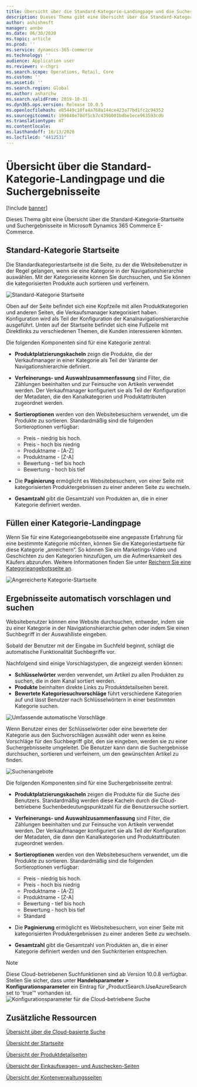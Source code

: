 ```yaml
---
title: Übersicht über die Standard-Kategorie-Landingpage und die Suchergebnisseite
description: Dieses Thema gibt eine Übersicht über die Standard-Kategorie-Startseite und Suchergebnisseite in Dynamics 365 Commerce.
author: ashishmsft
manager: annbe
ms.date: 06/30/2020
ms.topic: article
ms.prod: ''
ms.service: dynamics-365-commerce
ms.technology: ''
audience: Application user
ms.reviewer: v-chgri
ms.search.scope: Operations, Retail, Core
ms.custom: ''
ms.assetid: ''
ms.search.region: Global
ms.author: asharchw
ms.search.validFrom: 2019-10-31
ms.dyn365.ops.version: Release 10.0.5
ms.openlocfilehash: e85449c10fa4a768a144ce423a77bd1fc2c94352
ms.sourcegitcommit: 199848e78df5cb7c439b001bdbe1ece963593cdb
ms.translationtype: HT
ms.contentlocale: 
ms.lasthandoff: 10/13/2020
ms.locfileid: "4412531"
---
```

# <a name="default-category-landing-page-and-search-results-page-overview"></a>Übersicht über die Standard-Kategorie-Landingpage und die Suchergebnisseite

[!include [banner](includes/banner.md)]

Dieses Thema gibt eine Übersicht über die Standard-Kategorie-Startseite und Suchergebnisseite in Microsoft Dynamics 365 Commerce E-Commerce.

## <a name="default-category-landing-page"></a>Standard-Kategorie Startseite

Die Standardkategoriestartseite ist die Seite, zu der die Websitebenutzer in der Regel gelangen, wenn sie eine Kategorie in der Navigationshierarchie auswählen. Mit der Kategorieseite können Sie durchsuchen, und Sie können die kategorisierten Produkte auch sortieren und verfeinern.

![Standard-Kategorie Startseite](./media/SimpleCategoryLandingDressCategory.png)

Oben auf der Seite befindet sich eine Kopfzeile mit allen Produktkategorien und anderen Seiten, die Verkaufsmanager kategorisiert haben. Konfiguration wird als Teil der Konfiguration der Kanalnavigationshierarchie ausgeführt. Unten auf der Startseite befindet sich eine Fußzeile mit Direktlinks zu verschiedenen Themen, die Kunden interessieren könnten.

Die folgenden Komponenten sind für eine Kategorie zentral:

- **Produktplatzierungskacheln** zeign die Produkte, die der Verkaufmanager in einer Kategorie als Teil der Variante der Navigationshierarchie definiert.
- **Verfeinerungs- und Auswahlzusammenfassung** sind Filter, die Zählungen beeinhalten und zur Feinsuche von Artikeln verwendet werden. Der Verkaufmanager konfiguriert sie als Teil der Konfiguration der Metadaten, die den Kanalkategorien und Produktattributen zugeordnet werden.
- **Sortieroptionen** werden von den Websitebesuchern verwendet, um die Produkte zu sortieren. Standardmäßig sind die folgenden Sortieroptionen verfügbar:

    - Preis - niedrig bis hoch.
    - Preis - hoch bis niedrig
    - Produktname - \[A-Z\] 
    - Produktname - \[Z-A\] 
    - Bewertung - tief bis hoch
    - Bewertung - hoch bis tief

- Die **Paginierung** ermöglicht es Websitebesuchern, von einer Seite mit kategorisierten Produktergebnissen zu einer anderen Seite zu wechseln.
- **Gesamtzahl** gibt die Gesamtzahl von Produkten an, die in einer Kategorie definiert werden.

## <a name="enrich-a-category-landing-page"></a>Füllen einer Kategorie-Landingpage

Wenn Sie für eine Kategorieangebotsseite eine angepasste Erfahrung für eine bestimmte Kategorie möchten, können Sie die Kategoriestartseite für diese Kategorie „anreichern“. So können Sie ein Marketings-Video und Geschichten zu den Kategorien hinzufügen, um die Aufmerksamkeit des Käufers abzurufen. Weitere Informationen finden Sie unter [Reichern Sie eine Kategorieangebotsseite an](enrich-category-page.md).

![Angereicherte Kategorie-Startseite](./media/CategoryLandingPages.png)

## <a name="auto-suggest-and-search-results-pages"></a>Ergebnisseite automatisch vorschlagen und suchen

Websitebenutzer können eine Website durchsuchen, entweder, indem sie zu einer Kategorie in der Navigationshierarchie gehen oder indem Sie einen Suchbegriff in der Auswahlliste eingeben.

Sobald der Benutzer mit der Eingabe im Suchfeld beginnt, schlägt die automatische Funktionalität Suchbegriffe vor.

Nachfolgend sind einige Vorschlagstypen, die angezeigt werden können:

- **Schlüsselwörter** werden verwendet, um Artikel zu allen Produkten zu suchen, die in dem Kanal sortiert werden.
- **Produkte** beinhalten direkte Links zu Produktdetailseiten bereit.
- **Bewertete Kategoriesuchvorschläge** führt verschiedene Kategorien auf und lässt Benutzer nach Schlüsselwörtern in einer bestimmten Kategorie suchen.

![Umfassende automatische Vorschläge](./media/ImmersiveAutoSuggestUX.png)

Wenn Benutzer eines der Schlüsselwörter oder eine bewertete der Kategorie aus den Suchvorschlägen auswählt oder wenn es keine Vorschläge für den Suchbegriff gibt, den sie eingeben, werden sie zu einer Suchergebnisseite umgeleitet. Die Benutzer kann dann die Suchergebnisse durchsuchen, sortieren und verfeinern, um den gewünschten Artikel zu finden.

![Suchenangebote](./media/SearchLanding.png)

Die folgenden Komponenten sind für eine Suchergebnisseite zentral:

- **Produktplatzierungskacheln** zeigen die Produkte für die Suche des Benutzers. Standardmäßig werden diese Kacheln durch die Cloud-betriebene Suchenbedeutungspunktzahl für die Benutzersuche sortiert.
- **Verfeinerungs- und Auswahlzusammenfassung** sind Filter, die Zählungen beeinhalten und zur Feinsuche von Artikeln verwendet werden. Der Verkaufmanager konfiguriert sie als Teil der Konfiguration der Metadaten, die dann den Kanalkategorien und Produktattributen zugeordnet werden.
- **Sortieroptionen** werden von den Websitebesuchern verwendet, um die Produkte zu sortieren. Standardmäßig sind die folgenden Sortieroptionen verfügbar:

    - Preis - niedrig bis hoch.
    - Preis - hoch bis niedrig
    - Produktname - \[A-Z\] 
    - Produktname - \[Z-A\] 
    - Bewertung - tief bis hoch
    - Bewertung - hoch bis tief
    - Standard

- Die **Paginierung** ermöglicht es Websitebesuchern, von einer Seite mit kategorisierten Produktergebnissen zu einer anderen Seite zu wechseln.
- **Gesamtzahl** gibt die Gesamtzahl von Produkten an, die in einer Kategorie definiert werden und den Suchkriterien entsprechen.

>[!NOTE]
>Diese Cloud-betriebenen Suchfunktionen sind ab Version 10.0.8 verfügbar. Stellen Sie sicher, dass unter **Handelsparameter > Konfigurationsparameter** ein Eintrag für „ProductSearch.UseAzureSearch set to 'true'“ vorhanden ist. 
![Konfigurationsparameter für die Cloud-betriebene Suche](./media/CloudPoweredSearchConfigurationParameters.png)

## <a name="additional-resources"></a>Zusätzliche Ressourcen

[Übersicht über die Cloud-basierte Suche](cloud-powered-search-overview.md)

[Übersicht der Startseite](quick-tour-home-page.md)

[Übersicht der Produktdetailseiten](quick-tour-pdp.md)

[Übersicht der Einkaufswagen- und Auschecken-Seiten](quick-tour-cart-checkout.md)

[Übersicht der Kontenverwaltungsseiten](quick-tour-account-management.md)

